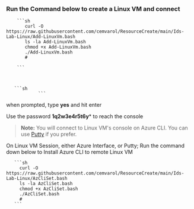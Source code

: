 ### Run the Command below to create a Linux VM and connect

        ```sh
           curl -O https://raw.githubusercontent.com/cemvarol/ResourceCreate/main/Ids-Lab-Linux/Add-LinuxVm.bash
           ls -la Add-LinuxVm.bash
           chmod +x Add-LinuxVm.bash
           ./Add-LinuxVm.bash
           #
        
        ```       
       
       
       
       ```sh
                ```
        
when prompted, type **yes** and hit enter        

Use the password **1q2w3e4r5t6y*** to reach the console 


> **Note:**  You will connect to Linux VM's console on Azure CLI. You can use [Putty](https://www.chiark.greenend.org.uk/~sgtatham/putty/latest.html) if you prefer. 


On Linux VM Session, either Azure Interface, or Putty;
Run the command down below to Install Azure CLI to remote Linux VM


       ```sh
         curl -O https://raw.githubusercontent.com/cemvarol/ResourceCreate/main/Ids-Lab-Linux/AzCliSet.bash
         ls -la AzCliSet.bash
         chmod +x AzCliSet.bash
         ./AzCliSet.bash
         #
       ```
